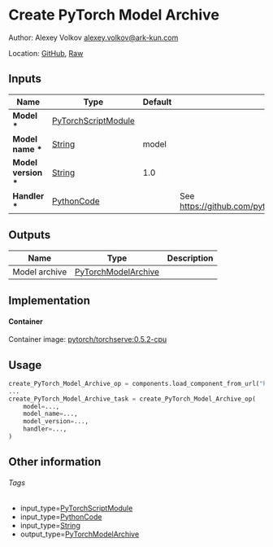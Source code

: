 <!-- BEGIN_GENERATED_CONTENT -->
# Create PyTorch Model Archive

Author: Alexey Volkov <alexey.volkov@ark-kun.com>

Location: [GitHub](https://github.com/Ark-kun/pipeline_components/blob/master/components/PyTorch/Create_PyTorch_Model_Archive/component.yaml), [Raw](https://raw.githubusercontent.com/Ark-kun/pipeline_components/master/components/PyTorch/Create_PyTorch_Model_Archive/component.yaml)

## Inputs

|Name|Type|Default|Description|
|-|-|-|-|
|**Model** **\***|[PyTorchScriptModule]|||
|**Model name** **\***|[String]|model||
|**Model version** **\***|[String]|1.0||
|**Handler** **\***|[PythonCode]||See https://github.com/pytorch/serve/blob/master/docs/custom_service.md|

## Outputs

|Name|Type|Description|
|-|-|-|
|Model archive|[PyTorchModelArchive]||

## Implementation

#### Container

Container image: [pytorch/torchserve:0.5.2-cpu](https://hub.docker.com/r/pytorch/torchserve)

## Usage

```python
create_PyTorch_Model_Archive_op = components.load_component_from_url("https://raw.githubusercontent.com/Ark-kun/pipeline_components/master/components/PyTorch/Create_PyTorch_Model_Archive/component.yaml")
...
create_PyTorch_Model_Archive_task = create_PyTorch_Model_Archive_op(
    model=...,
    model_name=...,
    model_version=...,
    handler=...,
)
```

## Other information

###### Tags

* input_type=[PyTorchScriptModule]
* input_type=[PythonCode]
* input_type=[String]
* output_type=[PyTorchModelArchive]

[PyTorchModelArchive]: https://github.com/Ark-kun/pipeline_components/tree/master/types/PyTorchModelArchive
[PyTorchScriptModule]: https://github.com/Ark-kun/pipeline_components/tree/master/types/PyTorchScriptModule
[PythonCode]: https://github.com/Ark-kun/pipeline_components/tree/master/types/PythonCode
[String]: https://github.com/Ark-kun/pipeline_components/tree/master/types/String
<!-- END_GENERATED_CONTENT -->

